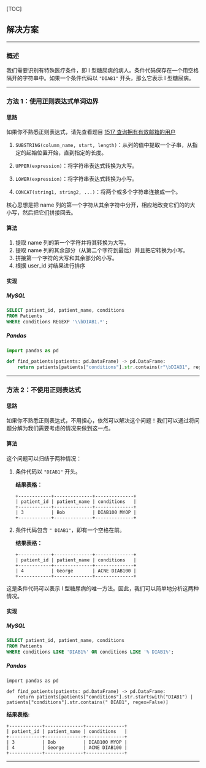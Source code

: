 [TOC]

## 解决方案

---

### 概述

我们需要识别有特殊医疗条件，即 I 型糖尿病的病人。条件代码保存在一个用空格隔开的字符串中。如果一个条件代码以 `"DIAB1"` 开头，那么它表示 I 型糖尿病。

---

### 方法 1：使用正则表达式单词边界

#### 思路

如果你不熟悉正则表达式，请先查看题目 [1517 查询拥有有效邮箱的用户](https://leetcode.cn/problems/find-users-with-valid-e-mails/)

1. `SUBSTRING(column_name, start, length)`：从列的值中提取一个子串，从指定的起始位置开始，直到指定的长度。

2. `UPPER(expression)`：将字符串表达式转换为大写。

3. `LOWER(expression)`：将字符串表达式转换为小写。

4. `CONCAT(string1, string2, ...)`：将两个或多个字符串连接成一个。

核心思想是把 name 列的第一个字符从其余字符中分开，相应地改变它们的的大小写，然后把它们拼接回去。

#### 算法

1. 提取 name 列的第一个字符并将其转换为大写。
2. 提取 name 列的其余部分（从第二个字符到最后）并且把它转换为小写。
3. 拼接第一个字符的大写和其余部分的小写。
4. 根据 user_id 对结果进行排序

#### 实现

##### MySQL

```Sql
SELECT patient_id, patient_name, conditions
FROM Patients
WHERE conditions REGEXP '\\bDIAB1.*';
```

##### Pandas

```Python
import pandas as pd

def find_patients(patients: pd.DataFrame) -> pd.DataFrame:
    return patients[patients["conditions"].str.contains(r"\bDIAB1", regex=True)]
```

---

### 方法 2：不使用正则表达式

#### 思路

如果你不熟悉正则表达式，不用担心，依然可以解决这个问题！我们可以通过将问题分解为我们需要考虑的情况来做到这一点。

#### 算法

这个问题可以归结于两种情况：

1. 条件代码以 `"DIAB1"` 开头。

    **结果表格：**

    ```
    +------------+--------------+--------------+
    | patient_id | patient_name | conditions   |
    +------------+--------------+--------------+
    | 3          | Bob          | DIAB100 MYOP |
    +------------+--------------+--------------+
    ```

1. 条件代码包含 `" DIAB1"`，即有一个空格在前。

    **结果表格：**

    ```
    +------------+--------------+--------------+
    | patient_id | patient_name | conditions   |
    +------------+--------------+--------------+
    | 4          | George       | ACNE DIAB100 | 
    +------------+--------------+--------------+
    ```

这是条件代码可以表示 I 型糖尿病的唯一方法。因此，我们可以简单地分析这两种情况。

#### 实现

##### MySQL

```Sql
SELECT patient_id, patient_name, conditions
FROM Patients
WHERE conditions LIKE 'DIAB1%' OR conditions LIKE '% DIAB1%';
```

##### Pandas

```Python3
import pandas as pd

def find_patients(patients: pd.DataFrame) -> pd.DataFrame:
    return patients[patients["conditions"].str.startswith("DIAB1") | patients["conditions"].str.contains(" DIAB1", regex=False)]
```

**结果表格:**

```
+------------+--------------+--------------+
| patient_id | patient_name | conditions   |
+------------+--------------+--------------+
| 3          | Bob          | DIAB100 MYOP |
| 4          | George       | ACNE DIAB100 | 
+------------+--------------+--------------+
```

---